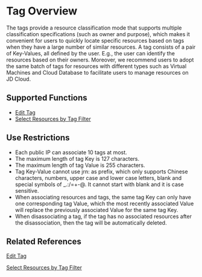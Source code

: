 # Tag Overview

The tags provide a resource classification mode that supports multiple classification specifications (such as owner and purpose), which makes it convenient for users to quickly locate specific resources based on tags when they have a large number of similar resources. A tag consists of a pair of Key-Values, all defined by the user. E.g., the user can identify the resources based on their owners. Moreover, we recommend users to adopt the same batch of tags for resources with different types such as Virtual Machines and Cloud Database to facilitate users to manage resources on JD Cloud.

## Supported Functions

* [Edit Tag](Edit-Tag.md)
* [Select Resources by Tag Filter](Filter-by-Tag.md)


## Use Restrictions

* Each public IP can associate 10 tags at most.
* The maximum length of tag Key is 127 characters.
* The maximum length of tag Value is 255 characters.
* Tag Key-Value cannot use jrn: as prefix, which only supports Chinese characters, numbers, upper case and lower case letters, blank and special symbols of _.:/=+-@. It cannot start with blank and it is case sensitive.
* When associating resources and tags, the same tag Key can only have one corresponding tag Value, which the most recently associated Value will replace the previously associated Value for the same tag Key.
* When disassociating a tag, if the tag has no associated resources after the disassociation, then the tag will be automatically deleted.

## Related References

[Edit Tag](Edit-Tag.md)

[Select Resources by Tag Filter](Filter-by-Tag.md)

